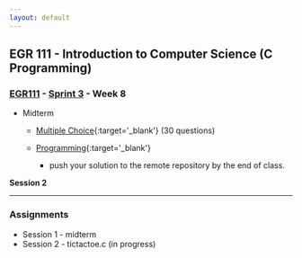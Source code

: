 ```yaml
---
layout: default
---
```


## EGR 111 - Introduction to Computer Science (C Programming)

### [EGR111](../../) - [Sprint 3](../) - Week 8 

- Midterm
  - [Multiple Choice](https://forms.office.com/Pages/ResponsePage.aspx?id=DQSIkWdsW0yxEjajBLZtrQAAAAAAAAAAAAN__oklORZUM0k2N1Q2NFFINzVUUUVIMEVKUzVOME9MRy4u){:target='_blank'} (30 questions)
  
  - [Programming](midterm_prog.md){:target='_blank'} 
    - push your solution to the remote repository by the end of class.  


**Session 2**

<!-- - Midterm Review
  - MC Report
  - Coding 
    - grading in progress
    - solution
    - use of AI? Class policy moving forward
- tic tac toe project
  - solution
  - top down design
  - team solution - include team members in header
    - teams
      - Team 1:
      - Team 2:
      - Team 3:
    - pair coding using repl
    - copy share URL to chat or send a message to me via Zoom.
  - Report-out on main solution
  - Implement solution -->

---

### Assignments

- Session 1 - midterm
- Session 2 - tictactoe.c (in progress) 
